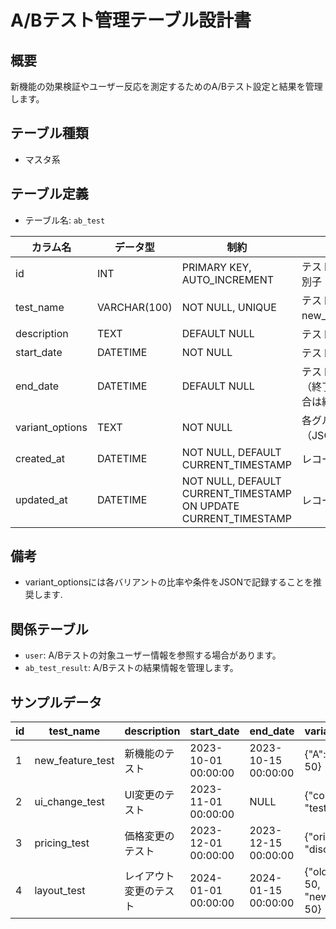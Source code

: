 # A/Bテスト管理テーブル設計書

## 概要
新機能の効果検証やユーザー反応を測定するためのA/Bテスト設定と結果を管理します。

## テーブル種類
- マスタ系

## テーブル定義
- テーブル名: `ab_test`

| カラム名         | データ型      | 制約                                     | 説明                                          |
|------------------|---------------|------------------------------------------|-----------------------------------------------|
| id               | INT           | PRIMARY KEY, AUTO_INCREMENT              | テストの一意な識別子                           |
| test_name        | VARCHAR(100)  | NOT NULL, UNIQUE                         | テスト名（例: new_feature_test）              |
| description      | TEXT          | DEFAULT NULL                             | テスト概要・目的                              |
| start_date       | DATETIME      | NOT NULL                                 | テスト開始日時                                |
| end_date         | DATETIME      | DEFAULT NULL                             | テスト終了日時（終了時NULLの場合は継続中）       |
| variant_options  | TEXT          | NOT NULL                                 | 各グループの設定（JSON形式推奨）              |
| created_at       | DATETIME      | NOT NULL, DEFAULT CURRENT_TIMESTAMP      | レコード作成日時                              |
| updated_at       | DATETIME      | NOT NULL, DEFAULT CURRENT_TIMESTAMP ON UPDATE CURRENT_TIMESTAMP | レコード更新日時           |

## 備考
- variant_optionsには各バリアントの比率や条件をJSONで記録することを推奨します.

## 関係テーブル
- `user`: A/Bテストの対象ユーザー情報を参照する場合があります。
- `ab_test_result`: A/Bテストの結果情報を管理します。

## サンプルデータ
| id | test_name         | description       | start_date          | end_date            | variant_options       | created_at           | updated_at           |
|----|-------------------|-------------------|---------------------|---------------------|-----------------------|----------------------|----------------------|
| 1  | new_feature_test  | 新機能のテスト    | 2023-10-01 00:00:00 | 2023-10-15 00:00:00 | {"A": 50, "B": 50}    | 2023-10-01 00:00:00  | 2023-10-01 00:00:00  |
| 2  | ui_change_test    | UI変更のテスト    | 2023-11-01 00:00:00 | NULL                | {"control": 70, "test": 30} | 2023-11-01 00:00:00  | 2023-11-01 00:00:00  |
| 3  | pricing_test      | 価格変更のテスト  | 2023-12-01 00:00:00 | 2023-12-15 00:00:00 | {"original": 50, "discount": 50} | 2023-12-01 00:00:00  | 2023-12-01 00:00:00  |
| 4  | layout_test       | レイアウト変更のテスト | 2024-01-01 00:00:00 | 2024-01-15 00:00:00 | {"old_layout": 50, "new_layout": 50} | 2024-01-01 00:00:00  | 2024-01-01 00:00:00  |
